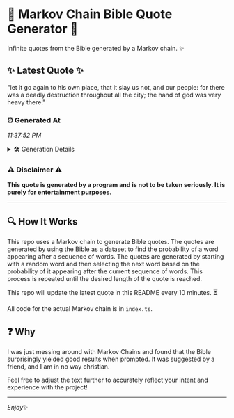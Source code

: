# 📖 Markov Chain Bible Quote Generator 📖

Infinite quotes from the Bible generated by a Markov chain. ✨

## ✨ Latest Quote ✨
"let it go again to his own place, that it slay us not, and our people: for there was a deadly destruction throughout all the city; the hand of god was very heavy there."

### ⏰ Generated At
*11:37:52 PM*

<details>
    <summary>🛠️ Generation Details</summary>
    <p>
        <strong>🌱 Seed:</strong> let<br>
        <strong>🔄 Iterations:</strong> 33<br>
        <strong>📜 Context History:</strong><br>[ let ]: it<br>[ let, it ]: go<br>[ let, it, go ]: again<br>[ let, it, go, again ]: to<br>[ let, it, go, again, to ]: his<br>[ let, it, go, again, to, his ]: own<br>[ it, go, again, to, his, own ]: place,<br>[ go, again, to, his, own, place, ]: that<br>[ again, to, his, own, place,, that ]: it<br>[ to, his, own, place,, that, it ]: slay<br>[ his, own, place,, that, it, slay ]: us<br>[ own, place,, that, it, slay, us ]: not,<br>[ place,, that, it, slay, us, not, ]: and<br>[ that, it, slay, us, not,, and ]: our<br>[ it, slay, us, not,, and, our ]: people:<br>[ slay, us, not,, and, our, people: ]: for<br>[ us, not,, and, our, people:, for ]: there<br>[ not,, and, our, people:, for, there ]: was<br>[ and, our, people:, for, there, was ]: a<br>[ our, people:, for, there, was, a ]: deadly<br>[ people:, for, there, was, a, deadly ]: destruction<br>[ for, there, was, a, deadly, destruction ]: throughout<br>[ there, was, a, deadly, destruction, throughout ]: all<br>[ was, a, deadly, destruction, throughout, all ]: the<br>[ a, deadly, destruction, throughout, all, the ]: city;<br>[ deadly, destruction, throughout, all, the, city; ]: the<br>[ destruction, throughout, all, the, city;, the ]: hand<br>[ throughout, all, the, city;, the, hand ]: of<br>[ all, the, city;, the, hand, of ]: god<br>[ the, city;, the, hand, of, god ]: was<br>[ city;, the, hand, of, god, was ]: very<br>[ the, hand, of, god, was, very ]: heavy<br>[ hand, of, god, was, very, heavy ]: there.<br>
    </p>
</details>

### ⚠️ Disclaimer ⚠️
**This quote is generated by a program and is not to be taken seriously. It is purely for entertainment purposes.**

---

## 🔍 How It Works

This repo uses a Markov chain to generate Bible quotes. The quotes are generated by using the Bible as a dataset to find the probability of a word appearing after a sequence of words. The quotes are generated by starting with a random word and then selecting the next word based on the probability of it appearing after the current sequence of words. This process is repeated until the desired length of the quote is reached.

This repo will update the latest quote in this README every 10 minutes. ⏳

All code for the actual Markov chain is in `index.ts`.

## ❓ Why

I was just messing around with Markov Chains and found that the Bible surprisingly yielded good results when prompted. 
It was suggested by a friend, and I am in no way christian.

Feel free to adjust the text further to accurately reflect your intent and experience with the project!

---

*Enjoy*✨
